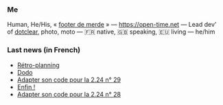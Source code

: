 ### Me

Human, He/His, « [footer de merde](https://open-time.net/post/2013/07/17/La-veritable-histoire-du-Footer-de-merde-) » — https://open-time.net — Lead dev' of [dotclear](https://git.dotclear.org/dev/dotclear), photo, moto — 🇫🇷 native, 🇬🇧 speaking, 🇪🇺 living — he/him

### Last news (in French)

<!-- BLOG-POST-LIST:START -->
- [Rétro-planning](https://open-time.net/post/2022/11/20/Retro-planning)
- [Dodo](https://open-time.net/post/2022/11/19/Dodo)
- [Adapter son code pour la 2.24 n° 29](https://open-time.net/post/2022/11/18/Adapter-son-code-pour-la-224-n-29)
- [Enfin !](https://open-time.net/post/2022/11/17/Enfin-)
- [Adapter son code pour la 2.24 n° 28](https://open-time.net/post/2022/11/17/Adapter-son-code-pour-la-224-n-28)
<!-- BLOG-POST-LIST:END -->
